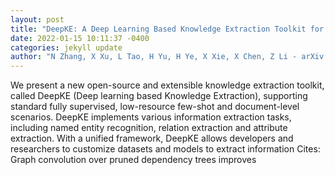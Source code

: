 ```yaml
--- 
layout: post 
title: "DeepKE: A Deep Learning Based Knowledge Extraction Toolkit for Knowledge Base Population" 
date: 2022-01-15 10:11:37 -0400 
categories: jekyll update 
author: "N Zhang, X Xu, L Tao, H Yu, H Ye, X Xie, X Chen, Z Li - arXiv preprint arXiv , 2022" 
--- 
```

We present a new open-source and extensible knowledge extraction toolkit, called DeepKE (Deep learning based Knowledge Extraction), supporting standard fully supervised, low-resource few-shot and document-level scenarios. DeepKE implements various information extraction tasks, including named entity recognition, relation extraction and attribute extraction. With a unified framework, DeepKE allows developers and researchers to customize datasets and models to extract information Cites: Graph convolution over pruned dependency trees improves
